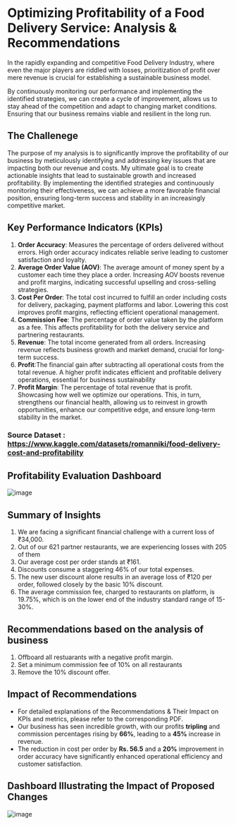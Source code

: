 # Optimizing Profitability of a Food Delivery Service: Analysis & Recommendations 
In the rapidly expanding and competitive Food Delivery Industry, where even the major players are riddled with losses, prioritization of profit over mere revenue is crucial for establishing a sustainable business model.

By continuously monitoring our performance and implementing the identified strategies, we can create a cycle of improvement, allows us to stay ahead of the competition and adapt to changing market conditions. Ensuring that our business remains viable and resilient in the long run.


## The Challenege 
The purpose of my analysis is to significantly improve the profitability of our business by meticulously identifying and addressing key issues that are impacting both our revenue and costs. My ultimate goal is to create actionable insights that lead to sustainable growth and increased profitability. By implementing the identified strategies and continuously monitoring their effectiveness, we can achieve a more favorable financial position, ensuring long-term success and stability in an increasingly competitive market.


## Key Performance Indicators (KPIs)
1. **Order Accuracy**: Measures the percentage of orders delivered without errors. High order accuracy indicates reliable serive leading to customer satisfaction and loyalty.
2. **Average Order Value (AOV)**: The average amount of money spent by a customer each time they place a order. Increasing AOV boosts revenue and profit margins, indicating successful upselling and cross-selling strategies.
3. **Cost Per Order**: The total cost incurred to fulfill an order including costs for delivery, packaging, payment platforms and labor. Lowering this cost improves profit margins, reflecting efficient operational management.
4. **Commission Fee**: The percentage of order value taken by the platform as a fee. This affects profitability for both the delivery service and partnering restaurants.
5. **Revenue**: The total income generated from all orders. Increasing revenue reflects business growth and market demand, crucial for long-term success.
6. **Profit**:The financial gain after subtracting all operational costs from the total revenue. A higher profit indicates efficient and profitable delivery operations, essential for business sustainability
7. **Profit Margin**: The percentage of total revenue that is profit. Showcasing how well we optimize our operations. This, in turn, strengthens our financial health, allowing us to reinvest in growth opportunities, enhance our competitive edge, and ensure long-term stability in the market.


### Source Dataset : https://www.kaggle.com/datasets/romanniki/food-delivery-cost-and-profitability


## Profitability Evaluation Dashboard
![image](https://github.com/user-attachments/assets/54422ee2-9e17-441d-8903-d5117cd1d2c3)


## Summary of Insights
1. We are facing a significant financial challenge with a current loss of ₹34,000.
2. Out of our 621 partner restaurants, we are experiencing losses with 205 of them
3. Our average cost per order stands at ₹161.
4. Discounts consume a staggering 46% of our total expenses.
5. The new user discount alone results in an average loss of ₹120 per order, followed closely by the basic 10% discount.
6. The average commission fee, charged to restaurants on platform, is 19.75%, which is on the lower end of the industry standard range of 15-30%.


## Recommendations based on the analysis of business
1. Offboard all restuarants with a negative profit margin.
2. Set a minimum commission fee of 10% on all restaurants
3. Remove the 10% discount offer.

 
## Impact of Recommendations
- For detailed explanations of the Recommendations & Their Impact on KPIs and metrics, please refer to the corresponding PDF.
- Our business has seen incredible growth, with our profits **tripling** and commission percentages rising by **66%**, leading to a **45%** increase in revenue.
- The reduction in cost per order by **Rs. 56.5** and a **20%** improvement in order accuracy have significantly enhanced operational efficiency and customer satisfaction.


## Dashboard Illustrating the Impact of Proposed Changes
![image](https://github.com/user-attachments/assets/cdfb765b-24ec-4503-8173-8a6d0120195d)

